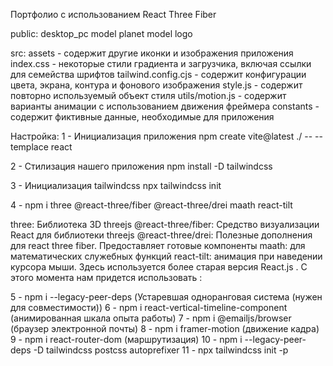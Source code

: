 Портфолио с использованием React Three Fiber

public:
    desktop_pc model
    planet model
    logo

src:
assets - содержит другие иконки и изображения приложения
index.css - некоторые стили градиента и загрузчика, включая ссылки для семейства шрифтов
tailwind.config.cjs - содержит конфигурации цвета, экрана, контура и фонового изображения
style.js - содержит повторно используемый объект стиля
utils/motion.js - содержит варианты анимации с использованием движения фреймера
constants - содержит фиктивные данные, необходимые для приложения

Настройка:
1 - Инициализация приложения
npm create vite@latest ./ -- --templace react

2 - Стилизация нашего приложения
npm install -D tailwindcss

3 - Инициализация tailwindcss
npx tailwindcss init

4 - npm i three @react-three/fiber @react-three/drei maath react-tilt

three: Библиотека 3D threejs
@react-three/fiber: Средство визуализации React для библиотеки threejs
@react-three/drei: Полезные дополнения для react three fiber. Предоставляет готовые компоненты
maath: для математических служебных функций
react-tilt: анимация при наведении курсора мыши. Здесь используется более старая версия React.js . С этого момента нам придется использовать :

5 - npm i --legacy-peer-deps (Устаревшая одноранговая система (нужен для совместимости))
6 - npm i react-vertical-timeline-component (анимированная шкала опыта работы)
7 - npm i @emailjs/browser (браузер электронной почты)
8 - npm i framer-motion (движение кадра)
9 - npm i react-router-dom  (маршрутизация) 
10 - npm i --legacy-peer-deps -D tailwindcss postcss autoprefixer
11 - npx tailwindcss init -p 
